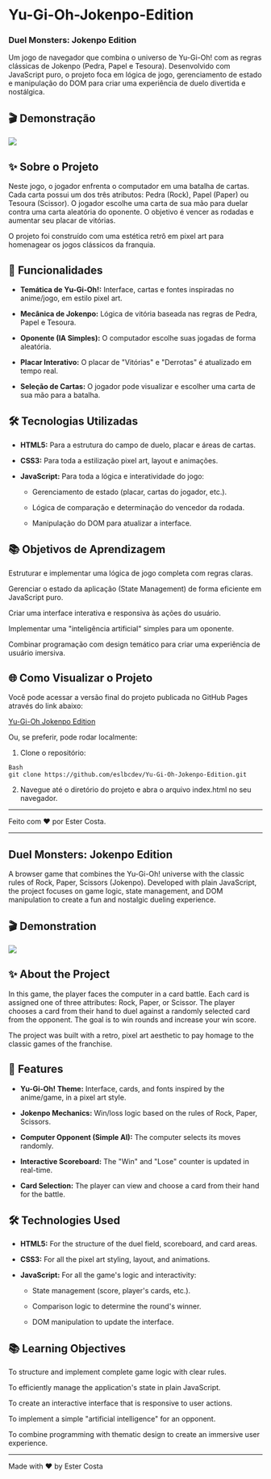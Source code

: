 # Yu-Gi-Oh-Jokenpo-Edition

### Duel Monsters: Jokenpo Edition
Um jogo de navegador que combina o universo de Yu-Gi-Oh! com as regras clássicas de Jokenpo (Pedra, Papel e Tesoura). Desenvolvido com JavaScript puro, o projeto foca em lógica de jogo, gerenciamento de estado e manipulação do DOM para criar uma experiência de duelo divertida e nostálgica.

## 🎬 Demonstração
<img src="yugioh-def.gif">

## ✨ Sobre o Projeto
Neste jogo, o jogador enfrenta o computador em uma batalha de cartas. Cada carta possui um dos três atributos: Pedra (Rock), Papel (Paper) ou Tesoura (Scissor). O jogador escolhe uma carta de sua mão para duelar contra uma carta aleatória do oponente. O objetivo é vencer as rodadas e aumentar seu placar de vitórias.

O projeto foi construído com uma estética retrô em pixel art para homenagear os jogos clássicos da franquia.

## 🚀 Funcionalidades
* **Temática de Yu-Gi-Oh!:** Interface, cartas e fontes inspiradas no anime/jogo, em estilo pixel art.

* **Mecânica de Jokenpo:** Lógica de vitória baseada nas regras de Pedra, Papel e Tesoura.

* **Oponente (IA Simples):** O computador escolhe suas jogadas de forma aleatória.

* **Placar Interativo:** O placar de "Vitórias" e "Derrotas" é atualizado em tempo real.

* **Seleção de Cartas:** O jogador pode visualizar e escolher uma carta de sua mão para a batalha.

## 🛠️ Tecnologias Utilizadas
* **HTML5:** Para a estrutura do campo de duelo, placar e áreas de cartas.

* **CSS3:** Para toda a estilização pixel art, layout e animações.

* **JavaScript:** Para toda a lógica e interatividade do jogo:

  * Gerenciamento de estado (placar, cartas do jogador, etc.).

  * Lógica de comparação e determinação do vencedor da rodada.

  * Manipulação do DOM para atualizar a interface.

## 📚 Objetivos de Aprendizagem
Estruturar e implementar uma lógica de jogo completa com regras claras.

Gerenciar o estado da aplicação (State Management) de forma eficiente em JavaScript puro.

Criar uma interface interativa e responsiva às ações do usuário.

Implementar uma "inteligência artificial" simples para um oponente.

Combinar programação com design temático para criar uma experiência de usuário imersiva.

## 🌐 Como Visualizar o Projeto
Você pode acessar a versão final do projeto publicada no GitHub Pages através do link abaixo:

[Yu-Gi-Oh Jokenpo Edition](https://eslbcdev.github.io/Yu-Gi-Oh-Jokenpo-Edition/)

Ou, se preferir, pode rodar localmente:

1. Clone o repositório:
```
Bash
git clone https://github.com/eslbcdev/Yu-Gi-Oh-Jokenpo-Edition.git
``` 
2. Navegue até o diretório do projeto e abra o arquivo index.html no seu navegador.

___

Feito com ❤️ por Ester Costa.

___

## Duel Monsters: Jokenpo Edition
A browser game that combines the Yu-Gi-Oh! universe with the classic rules of Rock, Paper, Scissors (Jokenpo). Developed with plain JavaScript, the project focuses on game logic, state management, and DOM manipulation to create a fun and nostalgic dueling experience.

## 🎬 Demonstration
<img src="yugioh-def.gif">

## ✨ About the Project
In this game, the player faces the computer in a card battle. Each card is assigned one of three attributes: Rock, Paper, or Scissor. The player chooses a card from their hand to duel against a randomly selected card from the opponent. The goal is to win rounds and increase your win score.

The project was built with a retro, pixel art aesthetic to pay homage to the classic games of the franchise.

## 🚀 Features
* **Yu-Gi-Oh! Theme:** Interface, cards, and fonts inspired by the anime/game, in a pixel art style.

* **Jokenpo Mechanics:** Win/loss logic based on the rules of Rock, Paper, Scissors.

* **Computer Opponent (Simple AI):** The computer selects its moves randomly.

* **Interactive Scoreboard:** The "Win" and "Lose" counter is updated in real-time.

* **Card Selection:** The player can view and choose a card from their hand for the battle.

## 🛠️ Technologies Used
* **HTML5:** For the structure of the duel field, scoreboard, and card areas.

* **CSS3:** For all the pixel art styling, layout, and animations.

* **JavaScript:** For all the game's logic and interactivity:

  * State management (score, player's cards, etc.).

  * Comparison logic to determine the round's winner.

  * DOM manipulation to update the interface.

## 📚 Learning Objectives
To structure and implement complete game logic with clear rules.

To efficiently manage the application's state in plain JavaScript.

To create an interactive interface that is responsive to user actions.

To implement a simple "artificial intelligence" for an opponent.

To combine programming with thematic design to create an immersive user experience.

___

Made with ❤️ by Ester Costa
